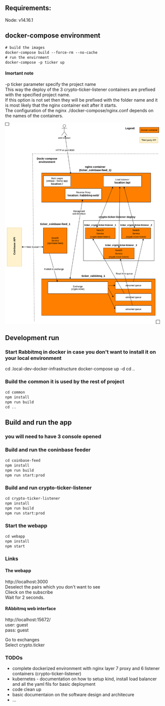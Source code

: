 ## Requirements:
Node: v14.16.1

## docker-compose environment

```
# build the images
docker-compose build --force-rm --no-cache
# run the envirnment
docker-compose -p ticker up
```

#### Imortant note

-p ticker parameter specify the project name  
This way the deploy of the 3 crypto-ticker-listener containers are prefixed with the specified project name.  
If this option is not set then they will be prefixed with the folder name  and it is most likely that the nginx container exit after it starts.  
The configuration of the nginx ./docker-compose/nginx.conf depends on the names of the containers.  

![docker compose diagrame](./docker-compose-diagram.png)   


## Development run
  
### Start Rabbitmq in docker in case you don't want to install it on your local environment  
cd .local-dev-docker-infrastructure
docker-compose up -d
cd ..
  
  
### Build the common it is used by the rest of project  
```
cd common
npm install
npm run build
cd ..
```
  
## Build and run the app  
### you will need to have 3 console opened  
  
### Build and run the coninbase feeder  
```
cd coinbase-feed
npm install
npm run build
npm run start:prod
```


### Build and run crypto-ticker-listener  
```
cd crypto-ticker-listener
npm install
npm run build
npm run start:prod
```

### Start the webapp  
```
cd webapp
npm install
npm start
```
  
  
### Links  
  
#### The webapp  
http://localhost:3000  
Deselect the pairs which you don't want to see  
Clieck on the subscribe  
Wait for 2 seconds.  


#### RAbbitmq web interface  
http://localhost:15672/  
user: guest  
pass: guest  

Go to exchanges  
Select crypto.ticker  



### TODOs  
- complete dockerized environment with nginx layer 7 proxy and 6 listener containers (crypto-ticker-listener)  
- kubernetes - documentation on how to setup kind, install load balancer and all the yaml fils for basic deployment  
- code clean up  
- basic documentaion on the software design and architecure  
- ...  
   